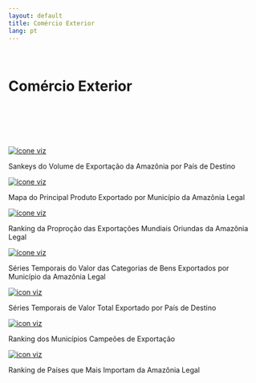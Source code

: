 ```yaml
---
layout: default
title: Comércio Exterior
lang: pt
---
```


<link rel="stylesheet" href="style.css">

<br>

<h1 class="title-about">Comércio Exterior</h1>

<br>
<br>
<br>
<br>
<br>

<div class="imagens-container">
   <div class="icone-bloco">
    <a href="{{ site.baseurl }}/pt/viz/sankey-do-volume-de-exportacao-da-amazonia-por-pais-de-destino" target="_blank" rel="noopener noreferrer">
      <img src="{{ site.baseurl }}/assets/img/icons_viz/icon_sankey_exp.jpg" alt="ícone viz">
    </a><br>
    <p>Sankeys do Volume de Exportação da Amazônia por País de Destino</p>
   </div>
   
   <div class="icone-bloco">
    <a href="{{ site.baseurl }}/pt/viz/mapa-principais-produtos-exportados" target="_blank" rel="noopener noreferrer">
      <img src="{{ site.baseurl }}/assets/img/icons_viz/icon_mapa_prod_exp.png" alt="ícone viz">
    </a><br>
    <p>Mapa do Principal Produto Exportado por Município da Amazônia Legal</p>
   </div>
   
   <div class="icone-bloco">
    <a href="{{ site.baseurl }}/pt/viz/ranking-prop-exportacoes-mundiais-amazonia" target="_blank" rel="noopener noreferrer">
      <img src="{{ site.baseurl }}/assets/img/icons_viz/icon_rk_prop_exp.jpg" alt="ícone viz">
    </a><br>
    <p>Ranking da Proproção das Exportações Mundiais Oriundas da Amazônia Legal</p>
   </div>
   
   <div class="icone-bloco">
    <a href="{{ site.baseurl }}/pt/viz/series-temporais-exportacao-sh2" target="_blank" rel="noopener noreferrer">
      <img src="{{ site.baseurl }}/assets/img/icons_viz/icon_ts_bens_exp.png" alt="ícone viz">
    </a><br>
    <p>Séries Temporais do Valor das Categorias de Bens Exportados por Município da Amazônia Legal</p>
   </div>

   <div class="icone-bloco">
    <a href="{{ site.baseurl }}/pt/viz/series-temporais-valores-exportacao-destino" target="_blank" rel="noopener noreferrer">
      <img src="{{ site.baseurl }}/assets/img/icons_viz/icon_series-temporais-valores-exportacao-destino.png" alt="icon viz">
    </a><br>
    <p>Séries Temporais de Valor Total Exportado por País de Destino</p>
   </div>

   <div class="icone-bloco">
    <a href="{{ site.baseurl }}/pt/viz/ranking-campeoes-de-exportacao" target="_blank" rel="noopener noreferrer">
      <img src="{{ site.baseurl }}/assets/img/icons_viz/icon_rk_campeoes_exp.jpg" alt="icon viz">
    </a><br>
    <p>Ranking dos Municípios Campeões de Exportação</p>
   </div>

   <div class="icone-bloco">
    <a href="{{ site.baseurl }}/pt/viz/ranking-campeoes-de-importacao" target="_blank" rel="noopener noreferrer">
      <img src="{{ site.baseurl }}/assets/img/icons_viz/icon_ranking-campeoes-de-importacao.png" alt="icon viz">
    </a><br>
    <p>Ranking de Países que Mais Importam da Amazônia Legal</p>
   </div>

      
</div>

<br>
<br>
<br>
<br>
